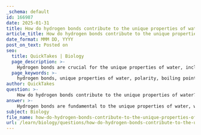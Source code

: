 ```yaml
---
_schema: default
id: 166987
date: 2025-01-31
title: How do hydrogen bonds contribute to the unique properties of water?
article_title: How do hydrogen bonds contribute to the unique properties of water?
date_format: MMM DD, YYYY
post_on_text: Posted on
seo:
  title: QuickTakes | Biology
  page_description: >-
    Hydrogen bonds are crucial for the unique properties of water, including its high boiling and melting points, ice density, surface tension, cohesion, adhesion, solvent capabilities, and their significance in biological molecules, essential for life.
  page_keywords: >-
    hydrogen bonds, unique properties of water, polarity, boiling point, melting point, density of ice, surface tension, cohesion, adhesion, solvent properties, biological molecules, universal solvent, DNA structure, protein structure, life processes
author: QuickTakes
question: >-
    How do hydrogen bonds contribute to the unique properties of water?
answer: >-
    Hydrogen bonds are fundamental to the unique properties of water, which are essential for life and various biological processes. Here are the key contributions of hydrogen bonds to the properties of water:\n\n1. **Polarity and Hydrogen Bonding**: Water (H₂O) is a polar molecule due to the difference in electronegativity between oxygen and hydrogen. This polarity allows water molecules to attract each other, forming hydrogen bonds. Each water molecule can form hydrogen bonds with up to three other water molecules, creating a dynamic network of interactions that are constantly forming and breaking. This network is crucial for many of water's unique properties.\n\n2. **High Boiling and Melting Points**: The presence of hydrogen bonds significantly raises the boiling and melting points of water compared to other similar-sized molecules. For instance, while methane (CH₄) is a nonpolar molecule with a much lower boiling point, water remains liquid over a wide range of temperatures, which is vital for biological processes.\n\n3. **Density of Ice**: Hydrogen bonds cause water to expand when it freezes, making ice less dense than liquid water. This is why ice floats on water, providing an insulating layer that protects aquatic life during cold weather.\n\n4. **Surface Tension**: The hydrogen bonds between water molecules create a high surface tension, allowing small objects to float on its surface and enabling phenomena like water striders to walk on water. This property is crucial for various ecological interactions.\n\n5. **Cohesion and Adhesion**: Water molecules exhibit strong cohesion due to hydrogen bonding, which allows them to stick together. This property is essential for processes like capillary action, where water can move through narrow spaces, such as in plant roots and stems. Adhesion, the attraction between water molecules and other substances, also plays a critical role in the movement of water in biological systems.\n\n6. **Solvent Properties**: Water is often referred to as the "universal solvent" because it can dissolve a wide range of substances. The polar nature of water allows it to interact with and stabilize ions and polar molecules, facilitating biochemical reactions and transport of nutrients in living organisms.\n\n7. **Biological Molecules**: Hydrogen bonds are critical for the structure and function of biomolecules like DNA and proteins. For example, they stabilize the double helix structure of DNA and maintain the secondary and tertiary structures of proteins, which are essential for their biological activity.\n\nIn summary, hydrogen bonds are integral to the unique properties of water, influencing its behavior as a solvent, its physical state changes, and its interactions with other molecules, all of which are critical for sustaining life.
subject: Biology
file_name: how-do-hydrogen-bonds-contribute-to-the-unique-properties-of-water.md
url: /learn/biology/questions/how-do-hydrogen-bonds-contribute-to-the-unique-properties-of-water
---
```


&nbsp;